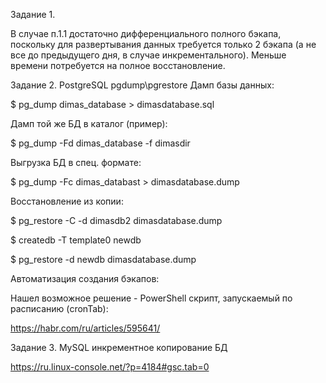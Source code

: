 Задание 1.

В случае п.1.1 достаточно дифференциального полного бэкапа, поскольку для развертывания данных требуется только 2 бэкапа (а не все до предыдущего дня, в случае инкрементального). Меньше времени потребуется на полное восстановление.


Задание 2.
PostgreSQL pgdump\pgrestore
Дамп базы данных:

$ pg_dump dimas_database > dimasdatabase.sql

Дамп той же БД в каталог (пример):

$ pg_dump -Fd dimas_database -f dimasdir

Выгрузка БД в спец. формате:

$ pg_dump -Fc dimas_databast > dimasdatabase.dump

Восстановление из копии:

$ pg_restore -C -d dimasdb2 dimasdatabase.dump

$ createdb -T template0 newdb

$ pg_restore -d newdb dimasdatabase.dump

Автоматизация создания бэкапов:

Нашел возможное решение - PowerShell скрипт, запускаемый по расписанию (cronTab):

https://habr.com/ru/articles/595641/

Задание 3.
MySQL инкрементное копирование БД

[
](https://ru.linux-console.net/?p=4184#gsc.tab=0)https://ru.linux-console.net/?p=4184#gsc.tab=0
